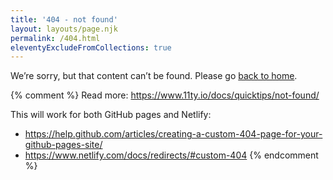 ```yaml
---
title: '404 - not found'
layout: layouts/page.njk
permalink: /404.html
eleventyExcludeFromCollections: true
---
```


We’re sorry, but that content can’t be found. Please go [back to home](/).

{% comment %}
  Read more: https://www.11ty.io/docs/quicktips/not-found/

  This will work for both GitHub pages and Netlify:

  - https://help.github.com/articles/creating-a-custom-404-page-for-your-github-pages-site/
  - https://www.netlify.com/docs/redirects/#custom-404
{% endcomment %}
